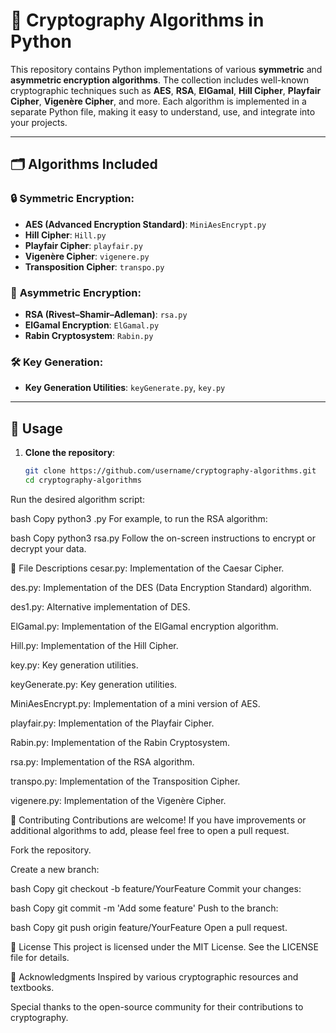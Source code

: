 # 🔐 Cryptography Algorithms in Python

This repository contains Python implementations of various **symmetric** and **asymmetric encryption algorithms**. The collection includes well-known cryptographic techniques such as **AES**, **RSA**, **ElGamal**, **Hill Cipher**, **Playfair Cipher**, **Vigenère Cipher**, and more. Each algorithm is implemented in a separate Python file, making it easy to understand, use, and integrate into your projects.

---

## 🗂️ Algorithms Included

### 🔒 **Symmetric Encryption**:
- **AES (Advanced Encryption Standard)**: `MiniAesEncrypt.py`
- **Hill Cipher**: `Hill.py`
- **Playfair Cipher**: `playfair.py`
- **Vigenère Cipher**: `vigenere.py`
- **Transposition Cipher**: `transpo.py`

### 🔑 **Asymmetric Encryption**:
- **RSA (Rivest–Shamir–Adleman)**: `rsa.py`
- **ElGamal Encryption**: `ElGamal.py`
- **Rabin Cryptosystem**: `Rabin.py`

### 🛠️ **Key Generation**:
- **Key Generation Utilities**: `keyGenerate.py`, `key.py`

---

## 🚀 **Usage**

1. **Clone the repository**:
   ```bash
   git clone https://github.com/username/cryptography-algorithms.git
   cd cryptography-algorithms
Run the desired algorithm script:

bash
Copy
python3 <algorithm-file>.py
For example, to run the RSA algorithm:

bash
Copy
python3 rsa.py
Follow the on-screen instructions to encrypt or decrypt your data.

📄 File Descriptions
cesar.py: Implementation of the Caesar Cipher.

des.py: Implementation of the DES (Data Encryption Standard) algorithm.

des1.py: Alternative implementation of DES.

ElGamal.py: Implementation of the ElGamal encryption algorithm.

Hill.py: Implementation of the Hill Cipher.

key.py: Key generation utilities.

keyGenerate.py: Key generation utilities.

MiniAesEncrypt.py: Implementation of a mini version of AES.

playfair.py: Implementation of the Playfair Cipher.

Rabin.py: Implementation of the Rabin Cryptosystem.

rsa.py: Implementation of the RSA algorithm.

transpo.py: Implementation of the Transposition Cipher.

vigenere.py: Implementation of the Vigenère Cipher.

🤝 Contributing
Contributions are welcome! If you have improvements or additional algorithms to add, please feel free to open a pull request.

Fork the repository.

Create a new branch:

bash
Copy
git checkout -b feature/YourFeature
Commit your changes:

bash
Copy
git commit -m 'Add some feature'
Push to the branch:

bash
Copy
git push origin feature/YourFeature
Open a pull request.

📜 License
This project is licensed under the MIT License. See the LICENSE file for details.

🙏 Acknowledgments
Inspired by various cryptographic resources and textbooks.

Special thanks to the open-source community for their contributions to cryptography.
